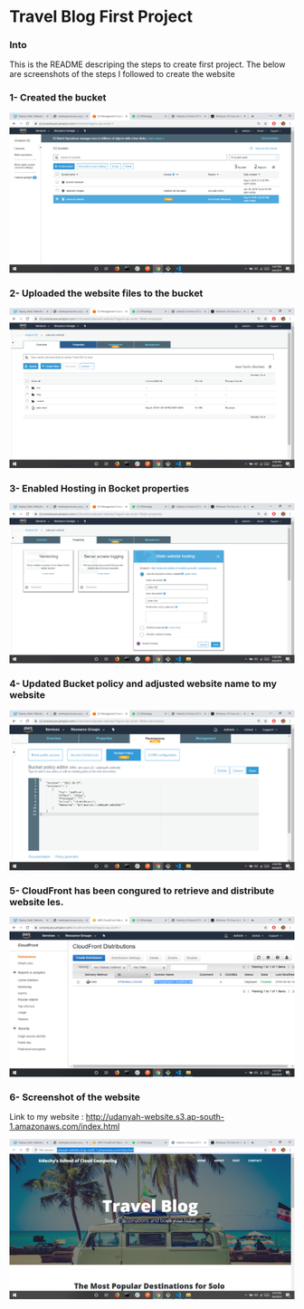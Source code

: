 # Travel Blog First Project

### Into
This is the README descriping the steps to create first project.
The below are screenshots of the steps I followed to create the website 

### 1- Created the bucket

![Bucket](https://github.com/DanyaAlfageh/udacity-project-1/blob/master/Screenshots/s3bucket.png)

### 2- Uploaded the website files to the bucket

![Bucket Contents](https://github.com/DanyaAlfageh/udacity-project-1/blob/master/Screenshots/s3bucketfiles.png)

### 3- Enabled Hosting in Bocket properties

![Web Hosting](https://github.com/DanyaAlfageh/udacity-project-1/blob/master/Screenshots/propertiesofBuvket%20Hosting.png)

### 4- Updated Bucket policy and adjusted website name to my website

![Bucket Policy](https://github.com/DanyaAlfageh/udacity-project-1/blob/master/Screenshots/bucketpolicy.png)

### 5- CloudFront has been congured to retrieve and distribute website les.

![CloudFront](https://github.com/DanyaAlfageh/udacity-project-1/blob/master/Screenshots/CloudFront.png)

### 6- Screenshot of the website

Link to my website : http://udanyah-website.s3.ap-south-1.amazonaws.com/index.html

![Screenshot of Website](https://github.com/DanyaAlfageh/udacity-project-1/blob/master/Screenshots/websitescreenshot.png)